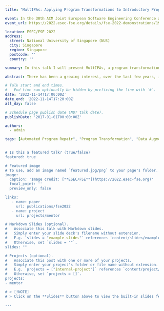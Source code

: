 ```yaml
---
title: "MultIPAs: Applying Program Transformations to Introductory Programming Assignments for Data Augmentation"

event: In the 30th ACM Joint European Software Engineering Conference and Symposium on the Foundations of Software Engineering (ESEC/FSE)**.
event_url: https://2022.esec-fse.org/details/fse-2022-demonstrations/19/MultIPAs-Applying-Program-Transformations-to-Introductory-Programming-Assignments-f

location: ESEC/FSE 2022
address: 
  street: National University of Singapore (NUS)
  city: Singapore
  region: Singapore
  postcode: ''
  country: ''

summary: In this talk I will present MultIPAs, a program transformation tool that can augment IPAs benchmarks by (1) applying six syntactic mutations that conserve the program's semantics and (2) applying three semantic mutilations that introduce faults in the IPAs.

abstract: There has been a growing interest, over the last few years, in the topic of automated program repair applied to fixing introductory programming assignments (IPAs). However, the datasets of IPAs publicly available tend to be small and with no valuable annotations about the defects of each program. Small datasets are not very useful for program repair tools that rely on machine learning models. Furthermore, a large diversity of correct implementations allows computing a smaller set of repairs to fix a given incorrect program rather than always using the same set of correct implementations for a given IPA. For these reasons, there has been an increasing demand for the task of augmenting IPAs benchmarks. In this talk I will present MultIPAs, a program transformation tool that can augment IPAs benchmarks by (1) applying six syntactic mutations that conserve the program's semantics and (2) applying three semantic mutilations that introduce faults in the IPAs. Moreover, we demonstrate the usefulness of MultIPAs by augmenting with millions of programs two publicly available benchmarks of programs written in the C language, and also by generating an extensive benchmark of semantically incorrect programs. 

# Talk start and end times.
#   End time can optionally be hidden by prefixing the line with `#`.
date: '2022-11-14T17:00:00Z'
date_end: '2022-11-14T17:20:00Z'
all_day: false

# Schedule page publish date (NOT talk date).
publishDate: '2017-01-01T00:00:00Z'

authors:
  - admin

tags: [Automated Program Repair", "Program Transformation", "Data Augmentation", "Program Analysis", "Software Engineering"]

  
# Is this a featured talk? (true/false)
featured: true

# Featured image
# To use, add an image named `featured.jpg/png` to your page's folder.
image:
  caption: 'Image credit: [**ESEC/FSE**](https://2022.esec-fse.org)'
  focal_point: ''
  preview_only: false

links:
   - name: paper
     url: publications/fse2022
   - name: project
     url: projects/mentor     

# Markdown Slides (optional).
#   Associate this talk with Markdown slides.
#   Simply enter your slide deck's filename without extension.
#   E.g. `slides = "example-slides"` references `content/slides/example-slides.md`.
#   Otherwise, set `slides = ""`.
slides: ""

# Projects (optional).
#   Associate this post with one or more of your projects.
#   Simply enter your project's folder or file name without extension.
#   E.g. `projects = ["internal-project"]` references `content/project/deep-learning/index.md`.
#   Otherwise, set `projects = []`.
projects:
- mentor

# > [!NOTE]
# > Click on the **Slides** button above to view the built-in slides feature.

---
```



